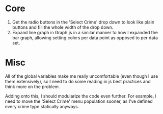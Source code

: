 Core
====
1. Get the radio buttons in the 'Select Crime' drop down to look like plain buttons and fill the whole
width of the drop down.
2. Expand line graph in Graph.js in a similar manner to how I expanded the bar graph, allowing
	 setting colors per data point as opposed to per data set.

Misc
====
All of the global variables make me really uncomfortable (even though I use them extensively), so I
need to do some reading in js best practices and think more on the problem.

Adding onto this, I should modularize the code even further. For example, I need to move the 'Select
Crime' menu population sooner, as I've defined every crime type statically anyways.
